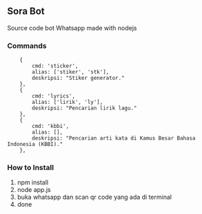 ## Sora Bot
Source code bot Whatsapp made with nodejs

### Commands
```
    {
        cmd: 'sticker',
        alias: ['stiker', 'stk'],
        deskripsi: "Stiker generator."
    },
    {
        cmd: 'lyrics',
        alias: ['lirik', 'ly'],
        deskripsi: "Pencarian lirik lagu."
    },
    {
        cmd: 'kbbi',
        alias: [],
        deskripsi: "Pencarian arti kata di Kamus Besar Bahasa Indonesia (KBBI)."
    },
```

### How to Install
1. npm install
2. node app.js
3. buka whatsapp dan scan qr code yang ada di terminal
4. done
